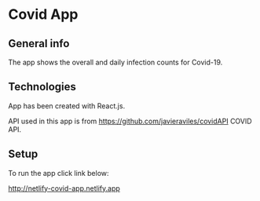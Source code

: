 # Covid App

## General info

The app shows the overall and daily infection counts for Covid-19.

## Technologies

App has been created with React.js.

API used in this app is from https://github.com/javieraviles/covidAPI COVID API.

## Setup

To run the app click link below:

http://netlify-covid-app.netlify.app
